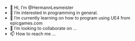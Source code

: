 - 👋 Hi, I’m @HermannLesmeister
- 👀 I’m interested in programming in general.
- 🌱 I’m currently learning on how to program using UE4 from epicgames.com
- 💞️ I’m looking to collaborate on ...
- 📫 How to reach me ...

<!---
HermannLesmeister/HermannLesmeister is a ✨ special ✨ repository because its `README.md` (this file) appears on your GitHub profile.
You can click the Preview link to take a look at your changes.
--->

